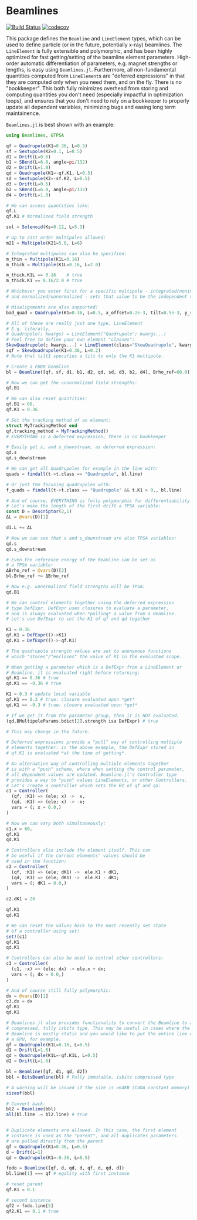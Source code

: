 # Beamlines

[![Build Status](https://github.com/mattsignorelli/Beamlines.jl/actions/workflows/CI.yml/badge.svg?branch=main)](https://github.com/mattsignorelli/Beamlines.jl/actions/workflows/CI.yml?query=branch%3Amain)
[![codecov](https://codecov.io/github/bmad-sim/Beamlines.jl/graph/badge.svg?token=4776DOLQ8B)](https://codecov.io/github/bmad-sim/Beamlines.jl)

This package defines the `Beamline` and `LineElement` types, which can be used to define particle (or in the future, potentially x-ray) beamlines. The `LineElement` is fully extensible and polymorphic, and has been highly optimized for fast getting/setting of the beamline element parameters. High-order automatic differentiation of parameters, e.g. magnet strengths or lengths, is easy using `Beamlines.jl`. Furthermore, all non-fundamental quantities computed from `LineElement`s are "deferred expressions" in that they are computed only when you need them, and on the fly. There is no "bookkeeper". This both fully minimizes overhead from storing and computing quantities you don't need (especially impactful in optimization loops), and ensures that you don't need to rely on a bookkeeper to properly update all dependent variables, minimizing bugs and easing long term maintainence.

`Beamlines.jl` is best shown with an example:

```julia
using Beamlines, GTPSA

qf = Quadrupole(K1=0.36, L=0.5)
sf = Sextupole(K2=0.1, L=0.5)
d1 = Drift(L=0.6)
b1 = SBend(L=6.0, angle=pi/132)
d2 = Drift(L=1.0)
qd = Quadrupole(K1=-qf.K1, L=0.5)
sd = Sextupole(K2=-sf.K2, L=0.5)
d3 = Drift(L=0.6)
b2 = SBend(L=6.0, angle=pi/132)
d4 = Drift(L=1.0)

# We can access quantities like:
qf.L
qf.K1 # Normalized field strength

sol = Solenoid(Ks=0.12, L=5.3)

# Up to 21st order multipoles allowed:
m21 = Multipole(K21=5.0, L=6)

# Integrated multipoles can also be specified:
m_thin = Multipole(K1L=0.16)
m_thick = Multipole(K1L=0.16, L=2.0)

m_thick.K1L == 0.16    # true
m_thick.K1 == 0.16/2.0 # true

# Whichever you enter first for a specific multipole - integrated/nonintegrated
# and normalized/unnormalized - sets that value to be the independent variable

# Misalignments are also supported:
bad_quad = Quadrupole(K1=0.36, L=0.5, x_offset=0.2e-3, tilt=0.5e-3, y_rot=-0.5e-3)

# All of these are really just one type, LineElement
# E.g. literally,
# Quadrupole(; kwargs) = LineElement("Quadrupole"; kwargs...)
# Feel free to define your own element "classes":
SkewQuadrupole(; kwargs...) = LineElement(class="SkewQuadrupole", kwargs..., tilt1=pi/4)
sqf = SkewQuadrupole(K1=0.36, L=0.2)
# Note that tilt1 specifies a tilt to only the K1 multipole.

# Create a FODO beamline
bl = Beamline([qf, sf, d1, b1, d2, qd, sd, d3, b2, d4], Brho_ref=60.0)

# Now we can get the unnormalized field strengths:
qf.B1

# We can also reset quantities:
qf.B1 = 60.
qf.K1 = 0.36

# Set the tracking method of an element:
struct MyTrackingMethod end
qf.tracking_method = MyTrackingMethod()
# EVERYTHING is a deferred expression, there is no bookkeeper

# Easily get s, and s_downstream, as deferred expression:
qd.s
qd.s_downstream

# We can get all Quadrupoles for example in the line with:
quads = findall(t->t.class == "Quadrupole", bl.line)

# Or just the focusing quadrupoles with:
f_quads = findall(t->t.class == "Quadrupole" && t.K1 > 0., bl.line)

# And of course, EVERYTHING is fully polymorphic for differentiability.
# Let's make the length of the first drift a TPSA variable:
const D = Descriptor(2,1)
ΔL = @vars(D)[1]

d1.L += ΔL

# Now we can see that s and s_downstream are also TPSA variables:
qd.s
qd.s_downstream

# Even the reference energy of the Beamline can be set as 
# a TPSA variable:
ΔBrho_ref = @vars(D)[2]
bl.Brho_ref += ΔBrho_ref

# Now e.g. unnormalized field strengths will be TPSA:
qd.B1

# We can control elements together using the deferred expression 
# type DefExpr. DefExpr uses closures to evaluate a parameter, 
# and is always evaluated when *pulling* a value from a Beamline.
# Let's use DefExpr to set the K1 of qf and qd together

K1 = 0.36
qf.K1 = DefExpr(()->K1)
qd.K1 = DefExpr(()->-qf.K1)

# The quadrupole strength values are set to anonymous functions 
# which "stores"/"encloses" the value of K1 in the evaluated scope.

# When getting a parameter which is a DefExpr from a LineElement or 
# Beamline, it is evaluated right before returning:
qf.K1 == 0.36 # true
qd.K1 == -0.36 # true

K1 = 0.3 # update local variable
qf.K1 == 0.3 # true: closure evaluated upon *get*
qd.K1 == -0.3 # true: closure evaluated upon *get*

# If we get it from the parameter group, then it is NOT evaluated.
(qd.BMultipoleParams.bdict[2].strength isa DefExpr) # true

# This may change in the future.

# Deferred expressions provide a "pull" way of controlling multiple 
# elements together: in the above example, the DefExpr stored in 
# qf.K1 is evaluated *at the time of getting*.

# An alternative way of controlling multiple elements together 
# is with a "push" scheme, where when setting the control parameter, 
# all dependent values are updated. Beamline.jl's Controller type 
# provides a way to "push" values LineElements, or other Controllers.
# Let's create a controller which sets the B1 of qf and qd:
c1 = Controller(
  (qf, :K1) => (ele; x) ->  x,
  (qd, :K1) => (ele; x) -> -x;
  vars = (; x = 0.0,)
)

# Now we can vary both simultaneously:
c1.x = 60.
qf.K1
qd.K1

# Controllers also include the element itself. This can 
# be useful if the current elements' values should be 
# used in the function:
c2 = Controller(
  (qf, :K1) => (ele; dK1) ->  ele.K1 + dK1,
  (qd, :K1) => (ele; dK1) ->  ele.K1 - dK1;
  vars = (; dK1 = 0.0,)
)

c2.dK1 = 20

qf.K1
qd.K1

# We can reset the values back to the most recently set state
# of a controller using set!
set!(c1)
qf.K1
qd.K1

# Controllers can also be used to control other controllers:
c3 = Controller(
  (c1, :x) => (ele; dx) -> ele.x + dx;
  vars = (; dx = 0.0,)
)

# And of course still fully polymorphic:
dx = @vars(D)[1]
c3.dx = dx
qf.K1
qd.K1

# Beamlines.jl also provides functionality to convert the Beamline to a
# compressed, fully isbits type. This may be useful in cases where the 
# Beamline is mostly static and you would like to put the entire line on 
# a GPU, for example.
qf = Quadrupole(K1L=0.18, L=0.5)
d1 = Drift(L=1.6)
qd = Quadrupole(K1L=-qf.K1L, L=0.5)
d2 = Drift(L=1.6)

bl = Beamline([qf, d1, qd, d2])
bbl = BitsBeamline(bl) # Fully immutable, isbits compressed type

# A warning will be issued if the size is >64KB (CUDA constant memory)
sizeof(bbl) 

# Convert back:
bl2 = Beamline(bbl)
all(bl.line .≈ bl2.line) # true


# Duplicate elements are allowed. In this case, the first element 
# instance is used as the "parent", and all duplicates parameters 
# are pulled directly from the parent
qf = Quadrupole(K1=0.36, L=0.5)
d = Drift(L=1)
qd = Quadrupole(K1=-0.36, L=0.5)

fodo = Beamline([qf, d, qd, d, qf, d, qd, d])
bl.line[1] === qf # egality with first instance

# reset parent
qf.K1 = 0.1

# second instance
qf2 = fodo.line[5]
qf2.K1 == 0.1 # true
```
